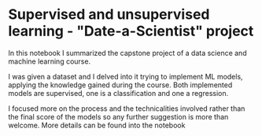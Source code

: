 # Supervised and unsupervised learning - "Date-a-Scientist" project

In this notebook I summarized the capstone project of a data science and machine learning course. 

I was given a dataset and I delved into it trying to implement ML models, applying the knowledge gained during the course. 
Both implemented models are supervised, one is a classification and one a regression. 

I focused more on the process and the technicalities involved rather than the final score of the models so any further suggestion is more than welcome. 
More details can be found into the notebook
